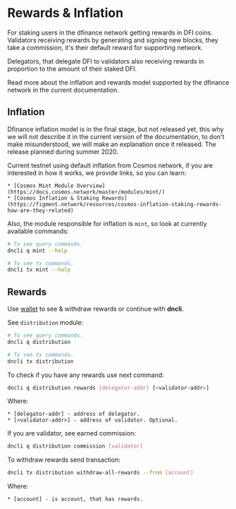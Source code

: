# Rewards & Inflation

For staking users in the dfinance network getting rewards in DFI coins. Validators receiving rewards by generating and signing new blocks, they take a commission, it's their default reward for supporting network. 

Delegators, that delegate DFI to validators also receiving rewards in proportion to the amount of their staked DFI. 

Read more about the inflation and rewards model supported by the dfinance network in the current documentation.

## Inflation

Dfinance inflation model is in the final stage, but not released yet, this why we will not describe it in the current version of the documentation, to don't make misunderstood, we will make an explanation once it released. The release planned during summer 2020.

Current testnet using default inflation from Cosmos network, if you are interested in how it works, we provide links, so you can learn:

    * [Cosmos Mint Module Overview](https://docs.cosmos.network/master/modules/mint/)
    * [Cosmos Inflation & Staking Rewards](https://figment.network/resources/cosmos-inflation-staking-rewards-how-are-they-related)

Also, the module responsible for inflation is `mint`, so look at currently available commands:

```bash
# To see query commands.
dncli q mint --help

# To see tx commands.
dncli tx mint --help
```

## Rewards

Use [wallet](https://wallet.testnet.dfinance.co) to see & withdraw rewards or continue with **dncli**.

See `distribution` module:

```bash
# To see query commands.
dncli q distribution

# To see tx commands.
dncli tx distribution
```

To check if you have any rewards use next command:

```bash
dncli q distribution rewards [delegator-addr] [<validator-addr>]
```

Where:

    * [delegator-addr] - address of delegator. 
    * [<validator-addr>] - address of validator. Optional.

If you are validator, see earned commission:

```bash
dncli q distribution commission [validator]
```

To withdraw rewards send transaction:

```bash
dncli tx distribution withdraw-all-rewards --from [account]
```

Where:

    * [account] - is account, that has rewards.
